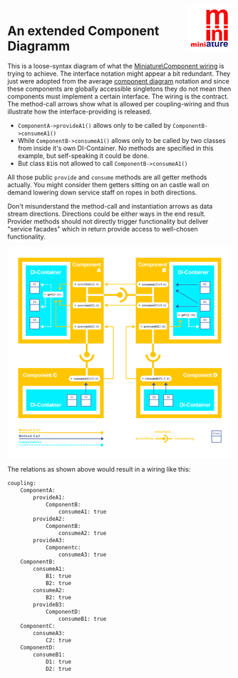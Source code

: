 <img align="right" width="100" height="100" src="https://github.com/guidoerfen/miniature-component/blob/master/img/miniature-logo-100px.png">

# An extended Component Diagramm

This is a loose-syntax diagram of what the
[Miniature\Component wiring](https://github.com/guidoerfen/miniature-component#wiring-the-coupling)
is trying to achieve.
The interface notation might appear a bit redundant.
They just were adopted from the average
[component diagram](https://en.wikipedia.org/wiki/Component_diagram)
notation and since these components are globally accessible singletons
they do not mean then components must implement a certain interface.
The wiring is the contract.
The method-call arrows show what is allowed per coupling-wiring and thus illustrate how the interface-providing is released.

* `ComponentA->provideA1()` allows only to be called by `ComponentB->consumeA1()`
* While `ComponentB->consumeA1()` allows only to be called by two classes from inside it's own DI-Container. No methods are specified in this example, but self-speaking it could be done.
* But class `B1`is not allowed to call `ComponentB->consumeA1()`

All those public `provide` and `consume` methods are all getter methods actually.
You might consider them getters sitting on an castle wall
on demand lowering down service staff on ropes in both directions.

Don't misunderstand the method-call and instantiation arrows as data stream directions.
Directions could be either ways in the end result.
Provider methods should not directly trigger functionality but deliver "service facades"
which in return provide access to well-chosen functionality.

![A Component Diagram](img/component-diagram.png)

The relations as shown above would result in a wiring like this:

```YML
coupling:
    ComponentA:
        provideA1:
            ComponentB:
                consumeA1: true
        provideA2:
            ComponentB:
                consumeA2: true
        provideA3:
            Componentc:
                consumeA3: true
    ComponentB:
        consumeA1:
            B1: true
            B2: true
        consumeA2:
            B2: true
        provideB3:
            ComponentD: 
                consumeB1: true
    ComponentC:
        consumeA3:
            C2: true
    ComponentD:
        consumeB1:
            D1: true
            D2: true
            
```